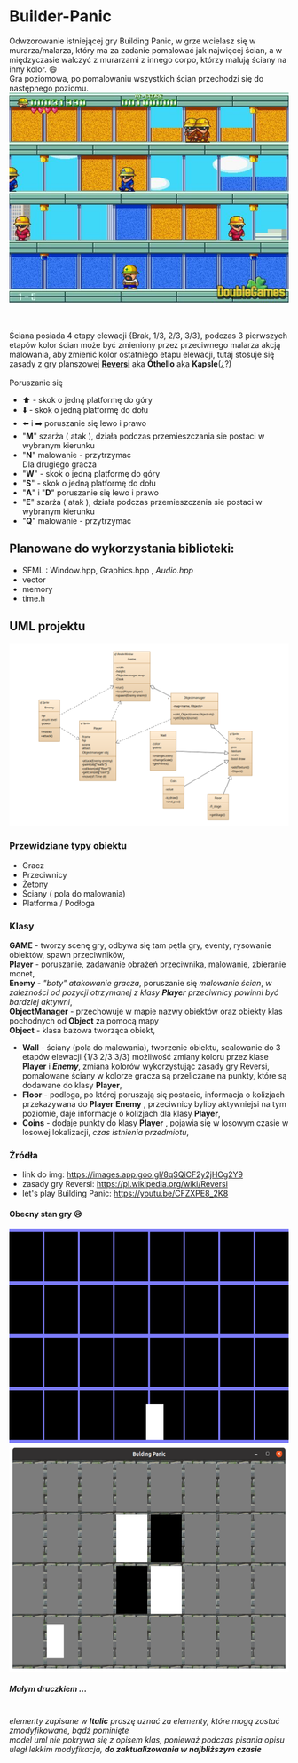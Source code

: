 # Builder-Panic

Odwzorowanie istniejącej gry Building Panic, w grze wcielasz się w murarza/malarza, który ma za zadanie pomalować jak najwięcej ścian, a w międzyczasie walczyć z murarzami z innego corpo, którzy malują ściany na inny kolor. :smile: <br/>
Gra poziomowa, po pomalowaniu wszystkich ścian przechodzi się do następnego poziomu. <br/>
![Image of Building Panic](https://github.com/macnack/Builder-Panic/blob/master/images/building-panic_3_big.jpg)

<br/><br/>
Ściana posiada 4 etapy elewacji {Brak, 1/3, 2/3, 3/3}, podczas 3 pierwszych etapów kolor ścian może być zmieniony przez przeciwnego malarza akcją malowania, aby zmienić kolor ostatniego etapu elewacji, tutaj stosuje się zasady z gry planszowej [**Reversi**](https://pl.wikipedia.org/wiki/Reversi) aka **Othello** aka **Kapsle**(¿?) <br/>
<br/> Poruszanie się <br/>
* :arrow_up: - skok o jedną platformę do góry
* :arrow_down: - skok o jedną platformę do dołu
* :arrow_left: i :arrow_right: poruszanie się lewo i prawo
* "**M**" szarża ( atak ), działa podczas przemieszczania sie postaci w wybranym kierunku
* "**N**" malowanie - przytrzymac
<br/> Dla drugiego gracza <br/>
* "**W**" - skok o jedną platformę do góry
* "**S**" - skok o jedną platformę do dołu
* "**A**" i "**D**" poruszanie się lewo i prawo
* "**E**" szarża ( atak ), działa podczas przemieszczania sie postaci w wybranym kierunku
* "**Q**" malowanie - przytrzymac
## Planowane do wykorzystania biblioteki:

* SFML : Window.hpp, Graphics.hpp , *Audio.hpp*
* vector
* memory
* time.h

## UML projektu
![Image of UML model](https://github.com/macnack/Builder-Panic/blob/master/images/uml_model.png)

### Przewidziane typy obiektu
* Gracz
* Przeciwnicy
* Żetony
* Ściany ( pola do malowania)
* Platforma / Podłoga

### Klasy
**GAME** - tworzy scenę gry, odbywa się tam pętla gry, eventy, rysowanie obiektów, spawn przeciwników, <br/>
**Player** - poruszanie, zadawanie obrażeń przeciwnika, malowanie, zbieranie monet, <br/>
**Enemy** - *"boty" atakowanie gracza*, poruszanie się *malowanie ścian*, *w zależności od pozycji otrzymanej z klasy **Player** przeciwnicy powinni być bardziej aktywni*, <br/>
**ObjectManager** - przechowuje w mapie nazwy obiektów oraz obiekty klas pochodnych od **Object** za pomocą mapy <br/>
**Object** - klasa bazowa tworząca obiekt,
* **Wall** - ściany (pola do malowania), tworzenie obiektu, scalowanie do 3 etapów elewacji {1/3 2/3 3/3} możliwość zmiany koloru przez klase **Player** i ***Enemy***, zmiana kolorów wykorzystując zasady gry Reversi, pomalowane ściany w kolorze gracza są przeliczane na punkty, które są dodawane do klasy **Player**,
* **Floor** - podloga, po której poruszają się postacie, informacja o kolizjach przekazywana do **Player** **Enemy** , przeciwnicy byliby aktywniejsi na tym poziomie, daje informacje o kolizjach dla klasy **Player**,
* **Coins** - dodaje punkty do klasy **Player** , pojawia się w losowym czasie w losowej lokalizacji, *czas istnienia przedmiotu*,
### Żródła
- link do img: https://images.app.goo.gl/8qSQiCF2y2jHCg2Y9
- zasady gry Reversi: https://pl.wikipedia.org/wiki/Reversi
- let's play Building Panic: https://youtu.be/CFZXPE8_2K8

#### Obecny stan gry :disappointed_relieved:
![Image of gra right now](https://github.com/macnack/Builder-Panic/blob/master/images/scena.png)
![Image of board](https://github.com/macnack/Builder-Panic/blob/master/images/reversi_board.png)
##### Małym druczkiem ...
<br/>*elementy zapisane w **Italic** proszę uznać za elementy, które mogą zostać zmodyfikowane, bądź pominięte*
<br/>*model uml nie pokrywa się z opisem klas, ponieważ podczas pisania opisu uległ lekkim modyfikacja, **do zaktualizowania w najbliższym czasie***
